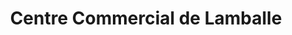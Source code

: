 ---
title: "Centre Commercial de Lamballe"
url: /fleury-les-aubrais/centre-commercial-de-lamballe/
shop: supermarché
---
